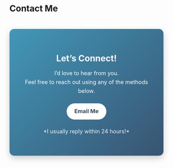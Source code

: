 # Contact Me

<div class="contact-card">

  <h2>Let’s Connect!</h2>
  <p>I’d love to hear from you.<br>
  Feel free to reach out using any of the methods below.</p>

<a href="mailto:gonahoshyar12@example.com" class="contact-btn"> Email Me</a>

  <p class="note">*I usually reply within 24 hours!*</p>
</div>

<style>
.contact-card {
  max-width: 500px;
  margin: 50px auto;
  text-align: center;
  background: linear-gradient(135deg, rgba(66, 151, 185, 1), #385471ff);
  color: white;
  padding: 40px 30px;
  border-radius: 15px;
  box-shadow: 0 8px 20px rgba(0,0,0,0.2);
}

.contact-card h2 {
  font-size: 28px;
  margin-bottom: 15px;
}

.contact-card p {
  font-size: 18px;
  line-height: 1.6;
  margin-bottom: 25px;
}

.contact-btn {
  display: inline-block;
  background-color: white;
  color: #35495e;
  font-weight: bold;
  padding: 12px 25px;
  border-radius: 30px;
  text-decoration: none;
  transition: background 0.3s, transform 0.3s;
}

.contact-btn:hover {
  background-color: #f4f4f4;
  transform: scale(1.05);
}

.note {
  margin-top: 25px;
  font-size: 14px;
  color: #f0f0f0;
}
</style>
